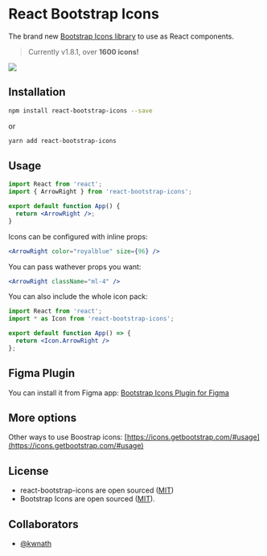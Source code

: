# React Bootstrap Icons

The brand new [Bootstrap Icons library](https://icons.getbootstrap.com/) to use as React components.

> Currently v1.8.1, over **1600 icons!**

<img src="https://api.framer.com/store/assets/ismael/bootstrap-icons/artwork.png?ODhmNDI">

## Installation

```bash
npm install react-bootstrap-icons --save
```

or

```bash
yarn add react-bootstrap-icons
```

## Usage

```jsx
import React from 'react';
import { ArrowRight } from 'react-bootstrap-icons';

export default function App() {
  return <ArrowRight />;
}
```

Icons can be configured with inline props:

```jsx
<ArrowRight color="royalblue" size={96} />
```

You can pass wathever props you want:

```jsx
<ArrowRight className="ml-4" />
```

You can also include the whole icon pack:

```jsx
import React from 'react';
import * as Icon from 'react-bootstrap-icons';

export default function App() => {
  return <Icon.ArrowRight />
};
```

## Figma Plugin

You can install it from Figma app: [Bootstrap Icons Plugin for Figma](https://www.figma.com/community/plugin/868341386266170307/Bootstrap-Icons)

## More options

Other ways to use Boostrap icons: [https://icons.getbootstrap.com/#usage](https://icons.getbootstrap.com/#usage)

## License

- react-bootstrap-icons are open sourced ([MIT](https://github.com/ismamz/react-bootstrap-icons/blob/master/LICENSE.md))
- Bootstrap Icons are open sourced ([MIT](https://github.com/twbs/icons/blob/main/LICENSE.md)).

## Collaborators

- [@kwnath](https://github.com/kwnath)